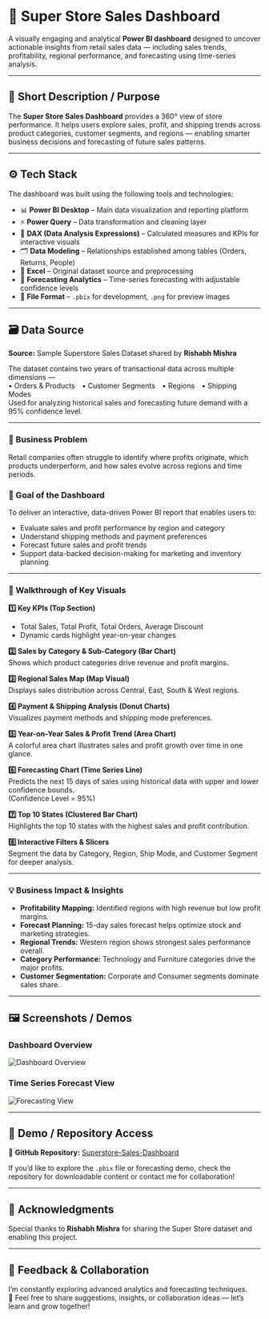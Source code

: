 # 🏪 Super Store Sales Dashboard  

A visually engaging and analytical **Power BI dashboard** designed to uncover actionable insights from retail sales data — including sales trends, profitability, regional performance, and forecasting using time-series analysis.  

---

## 🧭 Short Description / Purpose  

The **Super Store Sales Dashboard** provides a 360° view of store performance. It helps users explore sales, profit, and shipping trends across product categories, customer segments, and regions — enabling smarter business decisions and forecasting of future sales patterns.  

---

## ⚙️ Tech Stack  

The dashboard was built using the following tools and technologies:  

- 📊 **Power BI Desktop** – Main data visualization and reporting platform  
- ⚡ **Power Query** – Data transformation and cleaning layer  
- 🧠 **DAX (Data Analysis Expressions)** – Calculated measures and KPIs for interactive visuals  
- 🗂️ **Data Modeling** – Relationships established among tables (Orders, Returns, People)  
- 🧾 **Excel** – Original dataset source and preprocessing  
- 🔮 **Forecasting Analytics** – Time-series forecasting with adjustable confidence levels  
- 📁 **File Format** – `.pbix` for development, `.png` for preview images  

---

## 🗃️ Data Source  

**Source:** Sample Superstore Sales Dataset shared by **Rishabh Mishra**  

The dataset contains two years of transactional data across multiple dimensions —  
• Orders & Products • Customer Segments • Regions • Shipping Modes  
Used for analyzing historical sales and forecasting future demand with a 95% confidence level.  

---

### 🧩 Business Problem  
Retail companies often struggle to identify where profits originate, which products underperform, and how sales evolve across regions and time periods.  

### 🎯 Goal of the Dashboard  
To deliver an interactive, data-driven Power BI report that enables users to:  
- Evaluate sales and profit performance by region and category  
- Understand shipping methods and payment preferences  
- Forecast future sales and profit trends  
- Support data-backed decision-making for marketing and inventory planning  

---

### 🧭 Walkthrough of Key Visuals  

**1️⃣ Key KPIs (Top Section)**  
- Total Sales, Total Profit, Total Orders, Average Discount  
- Dynamic cards highlight year-on-year changes  

**2️⃣ Sales by Category & Sub-Category (Bar Chart)**  
Shows which product categories drive revenue and profit margins.  

**3️⃣ Regional Sales Map (Map Visual)**  
Displays sales distribution across Central, East, South & West regions.  

**4️⃣ Payment & Shipping Analysis (Donut Charts)**  
Visualizes payment methods and shipping mode preferences.  

**5️⃣ Year-on-Year Sales & Profit Trend (Area Chart)**  
A colorful area chart illustrates sales and profit growth over time in one glance.  

**6️⃣ Forecasting Chart (Time Series Line)**  
Predicts the next 15 days of sales using historical data with upper and lower confidence bounds.  
(Confidence Level = 95%)  

**7️⃣ Top 10 States (Clustered Bar Chart)**  
Highlights the top 10 states with the highest sales and profit contribution.  

**8️⃣ Interactive Filters & Slicers**  
Segment the data by Category, Region, Ship Mode, and Customer Segment for deeper analysis.  

---

### 💡 Business Impact & Insights  

- **Profitability Mapping:** Identified regions with high revenue but low profit margins.  
- **Forecast Planning:** 15-day sales forecast helps optimize stock and marketing strategies.  
- **Regional Trends:** Western region shows strongest sales performance overall.  
- **Category Performance:** Technology and Furniture categories drive the major profits.  
- **Customer Segmentation:** Corporate and Consumer segments dominate sales share.  

---

## 🖼️ Screenshots / Demos  

### Dashboard Overview  
![Dashboard Overview]([images/Dashboard_Overview.png](https://github.com/Data-Aqeel/Superstore-Sales-Dashboard/blob/main/Snapshot%20of%20main%20Dashboard.png))  

### Time Series Forecast View  
![Forecasting View](images/Forecasting_View.png)  

---

## 🚀 Demo / Repository Access  

🔗 **GitHub Repository:** [Superstore-Sales-Dashboard](https://github.com/Data-Aqeel/Superstore-Sales-Dashboard)  

If you’d like to explore the `.pbix` file or forecasting demo, check the repository for downloadable content or contact me for collaboration!  

---

## 🙏 Acknowledgments  

Special thanks to **Rishabh Mishra** for sharing the Super Store dataset and enabling this project.  

---

## 💬 Feedback & Collaboration  

I’m constantly exploring advanced analytics and forecasting techniques.  
💌 Feel free to share suggestions, insights, or collaboration ideas — let’s learn and grow together!  
